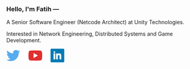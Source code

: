 ### Hello, I'm Fatih —

A Senior Software Engineer (Netcode Architect) at Unity Technologies.

Interested in Network Engineering, Distributed Systems and Game Development.

[![Twitter](icons/twitter.svg)](https://twitter.com/ThusSpokeNomad)
[![YouTube](icons/youtube.svg)](https://youtube.com/MFatihMAR)
[![LinkedIn](icons/linkedin.svg)](https://linkedin.com/in/ThusSpokeNomad)
